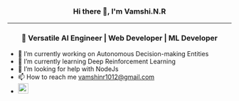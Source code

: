 ### <p align="center"> Hi there 👋, I'm Vamshi.N.R <p>
------
### <p align="center"> 🚀 Versatile AI Engineer | Web Developer | ML Developer  <p> 


- 🔭 I’m currently working on Autonomous Decision-making Entities
- 🌱 I’m currently learning Deep Reinforcement Learning
- 🤔 I’m looking for help with NodeJs
- 📫 How to reach me vamshinr1012@gmail.com
- <img src='https://www.google.com/url?sa=i&url=https%3A%2F%2Fflyclipart.com%2Fgithub-png-icon-free-download-github-logo-png-813498&psig=AOvVaw3rho7dZsXla4oNJpvWRGzw&ust=1708850316979000&source=images&cd=vfe&opi=89978449&ved=0CBMQjRxqFwoTCICw3tLJw4QDFQAAAAAdAAAAABAS' width='23'>


<!--
**Vamshinr1012/Vamshinr1012** is a ✨ _special_ ✨ repository because its `README.md` (this file) appears on your GitHub profile.

Here are some ideas to get you started:
- 👯 I’m looking to collaborate on 
- 
- 💬 Ask me about ...
 
- 😄 Pronouns: ...
- ⚡ Fun fact: ...
-->
  

